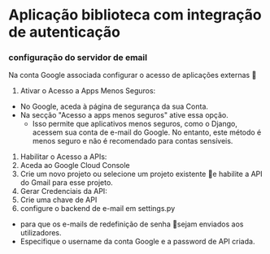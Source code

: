 # Aplicação biblioteca com integração de autenticação

### configuração do servidor de email
Na conta Google associada configurar o acesso de aplicações externas 
1. Ativar o Acesso a Apps Menos Seguros: 
  * No Google, aceda à página de segurança da sua Conta. 
  * Na secção "Acesso a apps menos seguros" ative essa opção. 
    * Isso permite que aplicativos menos seguros, como o Django, acessem sua conta de e-mail do Google. No entanto, este método é menos seguro e não é recomendado para contas sensíveis.
1. Habilitar o Acesso a APIs: 
  1. Aceda ao Google Cloud Console
  1. Crie um novo projeto ou selecione um projeto existente e habilite a API do Gmail para esse projeto.
1. Gerar Credenciais da API: 
  1. Crie uma chave de API
2. configure o backend de e-mail em settings.py 
  * para que os e-mails de redefinição de senha sejam enviados aos utilizadores. 
  * Especifique o username da conta Google e a password de API criada.
